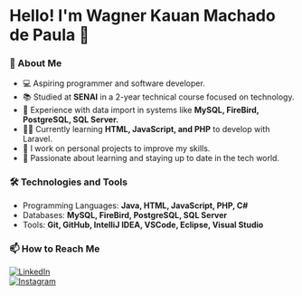 
# **Hello! I'm Wagner Kauan Machado de Paula** 👋

### **🚀 About Me**

- 💻 Aspiring programmer and software developer.  
- 📚 Studied at **SENAI** in a 2-year technical course focused on technology.  
- 💼 Experience with data import in systems like **MySQL, FireBird, PostgreSQL, SQL Server.**  
- 🧑‍💻 Currently learning **HTML, JavaScript, and PHP** to develop with Laravel.  
- 🔨 I work on personal projects to improve my skills.  
- 🎯 Passionate about learning and staying up to date in the tech world.  

### **🛠️ Technologies and Tools**  
- Programming Languages: **Java, HTML, JavaScript, PHP, C#**  
- Databases: **MySQL, FireBird, PostgreSQL, SQL Server**  
- Tools: **Git, GitHub, IntelliJ IDEA, VSCode, Eclipse, Visual Studio**  

### **📫 How to Reach Me**  

[![LinkedIn](https://img.shields.io/badge/-LinkedIn-0077B5?logo=LinkedIn&logoColor=white&style=for-the-badge)](https://www.linkedin.com/in/wagner-kauan)  
[![Instagram](https://img.shields.io/badge/-Instagram-E4405F?logo=Instagram&logoColor=white&style=for-the-badge)](https://www.instagram.com/_wagnerkauan/)  

